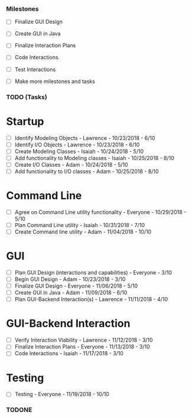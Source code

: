 ### Milestones
- [ ] Finalize GUI Design
- [ ] Create GUI in Java
- [ ] Finalize Interaction Plans
- [ ] Code Interactions
- [ ] Test Interactions
- [ ] Make more milestones and tasks


### TODO (Tasks)
# Startup
- [ ] Identify Modeling Objects - Lawrence - 10/23/2018 - 6/10
- [ ] Identify I/O Objects - Lawrence - 10/23/2018 - 6/10
- [ ] Create Modeling Classes - Isaiah - 10/24/2018 - 5/10
- [ ] Add functionality to Modeling classes - Isaiah - 10/25/2018 - 8/10
- [ ] Create I/O Classes - Adam - 10/24/2018 - 5/10
- [ ] Add functionality to I/O classes - Adam - 10/25/2018 - 8/10
# Command Line
- [ ] Agree on Command Line utility functionality - Everyone - 10/29/2018 - 5/10
- [ ] Plan Command Line utility - Isaiah - 10/31/2018 - 7/10
- [ ] Create Command line utility - Adam - 11/04/2018 - 10/10
# GUI
- [ ] Plan GUI Design (interactions and capabilities) - Everyone - 3/10
- [ ] Begin GUI Design - Adam - 10/23/2018 - 3/10
- [ ] Finalize GUI Design - Everyone - 11/06/2018 - 5/10
- [ ] Create GUI in Java - Adam - 11/09/2018 - 6/10
- [ ] Plan GUI-Backend Interaction(s) - Lawrence - 11/11/2018 - 4/10
# GUI-Backend Interaction
- [ ] Verify Interaction Viability - Lawrence - 11/12/2018 - 3/10
- [ ] Finalize Interaction Plans - Everyone - 11/13/2018 - 3/10
- [ ] Code Interactions - Isaiah - 11/17/2018 - 3/10
# Testing
- [ ] Testing - Everyone - 11/19/2018 - 10/10

<!-- - [ ] Make modeling Objects serializable to read and write to file -->


### TODONE
<!--
* Identify Modeling Objects
  * Heater, Cooler, TempSensor
* Create Modeling Objects
  * Extra stuff
* Identify I/O Objects
  * Extra stuff
* Create I/O Objects
  * Extra stuff
* Agree on Command Line utility functionality
  * Extra stuff
* Plan Command Line utility
  * Extra stuff
* Create Command line utility
  * Extra stuff
* Agree on GUI Design layout
  * Extra stuff
* Build GUI Design Layout
  * Extra stuff
-->
